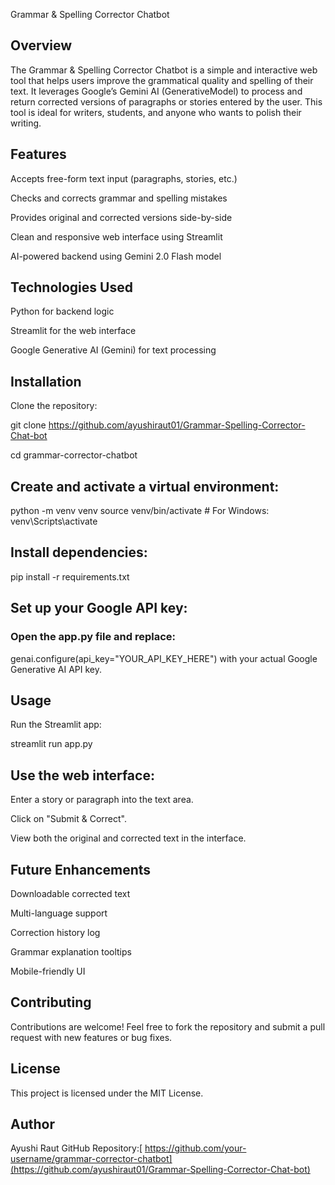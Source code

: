 Grammar & Spelling Corrector Chatbot

## Overview

The Grammar & Spelling Corrector Chatbot is a simple and interactive web tool that helps users improve the grammatical quality and spelling of their text. It leverages Google’s Gemini AI (GenerativeModel) to process and return corrected versions of paragraphs or stories entered by the user. This tool is ideal for writers, students, and anyone who wants to polish their writing.

## Features

Accepts free-form text input (paragraphs, stories, etc.)

Checks and corrects grammar and spelling mistakes

Provides original and corrected versions side-by-side

Clean and responsive web interface using Streamlit

AI-powered backend using Gemini 2.0 Flash model

## Technologies Used

Python for backend logic

Streamlit for the web interface

Google Generative AI (Gemini) for text processing

## Installation

Clone the repository:


git clone https://github.com/ayushiraut01/Grammar-Spelling-Corrector-Chat-bot

cd grammar-corrector-chatbot

## Create and activate a virtual environment:


python -m venv venv
source venv/bin/activate  # For Windows: venv\Scripts\activate

## Install dependencies:


pip install -r requirements.txt

## Set up your Google API key:

### Open the app.py file and replace:


genai.configure(api_key="YOUR_API_KEY_HERE")
with your actual Google Generative AI API key.

## Usage
Run the Streamlit app:


streamlit run app.py
## Use the web interface:

Enter a story or paragraph into the text area.

Click on "Submit & Correct".

View both the original and corrected text in the interface.

## Future Enhancements
Downloadable corrected text

Multi-language support

Correction history log

Grammar explanation tooltips

Mobile-friendly UI

## Contributing
Contributions are welcome!
Feel free to fork the repository and submit a pull request with new features or bug fixes.

## License
This project is licensed under the MIT License.

## Author
Ayushi Raut 
GitHub Repository:[ https://github.com/your-username/grammar-corrector-chatbot](https://github.com/ayushiraut01/Grammar-Spelling-Corrector-Chat-bot)
